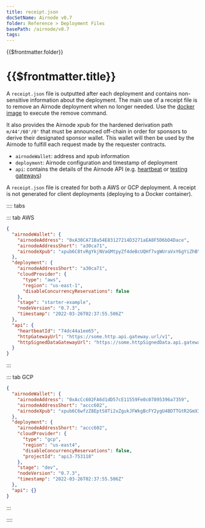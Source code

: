 ```yaml
---
title: receipt.json
docSetName: Airnode v0.7
folder: Reference > Deployment Files
basePath: /airnode/v0.7
tags:
---
```


<TitleSpan>{{$frontmatter.folder}}</TitleSpan>

# {{$frontmatter.title}}

<VersionWarning/>

A `receipt.json` file is outputted after each deployment and contains
non-sensitive information about the deployment. The main use of a receipt file
is to remove an Airnode deployment when no longer needed. Use the
[docker image](../../grp-providers/docker/deployer-image.md#remove) to execute
the remove command.

It also provides the Airnode xpub for the hardened derivation path
`m/44'/60'/0'` that must be announced off-chain in order for sponsors to derive
their designated sponsor wallet. This wallet will then be used by the Airnode to
fulfill each request made by the requester contracts.

- `airnodeWallet`: address and xpub information
- `deployment`: Airnode configuration and timestamp of deployment
- `api`: contains the details of the Airnode API (e.g.
  [heartbeat](../../grp-providers/guides/build-an-airnode/heartbeat.md) or
  [testing gateways](../../grp-providers/guides/build-an-airnode/http-gateways.md))

A `receipt.json` file is created for both a AWS or GCP deployment. A receipt is
not generated for client deployments (deploying to a Docker container).

:::: tabs

::: tab AWS

```json
{
  "airnodeWallet": {
    "airnodeAddress": "0xA30CA71Ba54E83127214D3271aEA8F5D6bD4Dace",
    "airnodeAddressShort": "a30ca71",
    "airnodeXpub": "xpub6C8tvRgYkjNVaGMtpyZf4deBcUQHf7vgWUraVxY6gYiZhBYbPkFkLLWJzUUeVFdkKpVtatmXHX8kB76xgfmTpVZWbVWdq1rneaAY6a8RtbY"
  },
  "deployment": {
    "airnodeAddressShort": "a30ca71",
    "cloudProvider": {
      "type": "aws",
      "region": "us-east-1",
      "disableConcurrencyReservations": false
    },
    "stage": "starter-example",
    "nodeVersion": "0.7.3",
    "timestamp": "2022-03-26T02:37:55.506Z"
  },
  "api": {
    "heartbeatId": "74dc44a1ee65",
    "httpGatewayUrl": "https://some.http.api.gateway.url/v1",
    "httpSignedDataGatewayUrl": "https://some.httpSignedData.api.gateway.url/v1"
  }
}
```

:::

::: tab GCP

```json
{
  "airnodeWallet": {
    "airnodeAddress": "0xAcCc602FA6d1dD57cE11559Fe0c07895396a7359",
    "airnodeAddressShort": "accc602",
    "airnodeXpub": "xpub6C6wfzZ8EptS8Ti2xZgukJFWkgBcFY2ygU4BDTTGtR2GmX3vvrx3YFat3i1XLfwvhtiCEty1GZnV1MSCKBBt7uYKBbrHaqWvP623w9jUNhW"
  },
  "deployment": {
    "airnodeAddressShort": "accc602",
    "cloudProvider": {
      "type": "gcp",
      "region": "us-east4",
      "disableConcurrencyReservations": false,
      "projectId": "api3-753118"
    },
    "stage": "dev",
    "nodeVersion": "0.7.3",
    "timestamp": "2022-03-26T02:37:55.506Z"
  },
  "api": {}
}
```

:::

::::
